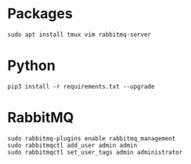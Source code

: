 # Packages

```shell
sudo apt install tmux vim rabbitmq-server
```

# Python

```shell
pip3 install -r requirements.txt --upgrade
```

# RabbitMQ

```shell
sudo rabbitmq-plugins enable rabbitmq_management
sudo rabbitmqctl add_user admin admin
sudo rabbitmqctl set_user_tags admin administrator
```
